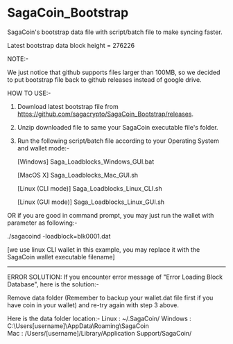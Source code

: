 # SagaCoin_Bootstrap
SagaCoin's bootstrap data file with script/batch file to make syncing faster.

Latest bootstrap data block height = 276226

NOTE:-

We just notice that github supports files larger than 100MB, so we decided to put bootstrap file back to github releases instead of google drive.

HOW TO USE:-

1) Download latest bootstrap file from https://github.com/sagacrypto/SagaCoin_Bootstrap/releases.

2) Unzip downloaded file to same your SagaCoin executable file's folder.

3) Run the following script/batch file according to your Operating System and wallet mode:-

   [Windows] Saga_Loadblocks_Windows_GUI.bat
   
   [MacOS X] Saga_Loadblocks_Mac_GUI.sh
   
   [Linux (CLI mode)] Saga_Loadblocks_Linux_CLI.sh
   
   [Linux (GUI mode)] Saga_Loadblocks_Linux_GUI.sh
   
   
   
OR if you are good in command prompt, you may just run the wallet with parameter as following:-

   ./sagacoind -loadblock=blk0001.dat
   
   [we use linux CLI wallet in this example, you may replace it with the SagaCoin wallet executable filename]
   
   
-----------------------------------------------------------------   
   
ERROR SOLUTION: If you encounter error message of "Error Loading Block Database", here is the solution:-

   Remove data folder (Remember to backup your wallet.dat file first if you have coin in your wallet) and re-try again with step 3 above.
   
   Here is the data folder location:-
      Linux : ~/.SagaCoin/
      Windows : C:\Users\[username]\AppData\Roaming\SagaCoin\
      Mac : /Users/[username]/Library/Application Support/SagaCoin/
      
      